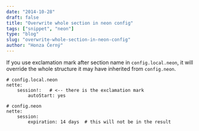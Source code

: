 ```yaml
---
date: "2014-10-28"
draft: false
title: "Overwrite whole section in neon config"
tags: ["snippet", "neon"]
type: "blog"
slug: "overwrite-whole-section-in-neon-config"
author: "Honza Černý"
---
```


If you use exclamation mark after section name in `config.local.neon`, it will override the whole structure it may have inherited from `config.neon`.

```neon
# config.local.neon
nette:
	session!:   # <-- there is the exclamation mark
		autoStart: yes
```

```neon
# config.neon
nette:
	session:
		expiration: 14 days  # this will not be in the result
```
